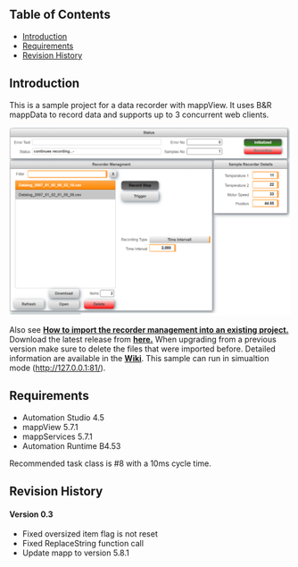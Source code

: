 ## Table of Contents
* [Introduction](#Introduction)
* [Requirements](#Requirements)
* [Revision History](#Revision-History)

<a name="Introduction"></a>
## Introduction
This is a sample project for a data recorder with mappView. It uses B&R mappData to record data and supports up to 3 concurrent web clients.

![](Logical/mappView/Resources/Media/screenshot.png)

Also see [**How to import the recorder management into an existing project.**](/Logical/mappRecorder/HowToImport.pdf) Download the latest release from [**here.**](../../releases) When upgrading from a previous version make sure to delete the files that were imported before. Detailed information are available in the [**Wiki**](https://github.com/br-automation-com/mappView-Recorder/wiki). This sample can run in simualtion mode (http://127.0.0.1:81/).

<a name="Requirements"></a>
## Requirements
* Automation Studio 4.5
* mappView 5.7.1
* mappServices 5.7.1
* Automation Runtime B4.53

Recommended task class is #8 with a 10ms cycle time.

<a name="Revision-History"></a>
## Revision History

#### Version 0.3
- Fixed oversized item flag is not reset
- Fixed ReplaceString function call
- Update mapp to version 5.8.1

